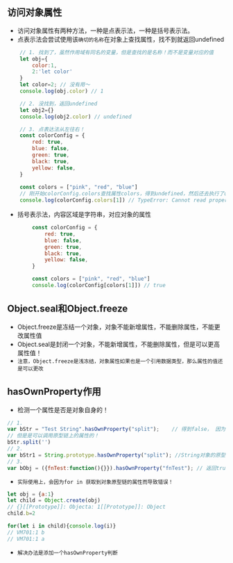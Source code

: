 ## 访问对象属性
* 访问对象属性有两种方法，一种是点表示法，一种是括号表示法。
* 点表示法会尝试使用该`确切的名称`在对象上查找属性，找不到就返回undefined
```javascript
    // 1. 找到了，虽然作用域有同名的变量，但是查找的是名称！而不是变量对应的值
    let obj={
        color:1,
        2:'let color'
    }
    let color=2; // 没有用～
    console.log(obj.color) // 1

    // 2. 没找到，返回undefined
    let obj2={}
    console.log(obj2.color) // undefined

    // 3. 点表达法从左往右！
    const colorConfig = {
        red: true,
        blue: false,
        green: true,
        black: true,
        yellow: false,
    }
    
    const colors = ["pink", "red", "blue"]
    // 刚开始colorConfig.colors查找属性colors，得到undefined，然后还去执行了undefined[1]，所以就报错
    console.log(colorConfig.colors[1]) // TypeError: Cannot read property '1' of undefined
```
* 括号表示法，内容区域是字符串，对应对象的属性
```javascript
        const colorConfig = {
            red: true,
            blue: false,
            green: true,
            black: true,
            yellow: false,
        }

        const colors = ["pink", "red", "blue"]
        console.log(colorConfig[colors[1]]) // true
```

## Object.seal和Object.freeze
* Object.freeze是冻结一个对象，对象不能新增属性，不能删除属性，不能更改属性值
* Object.seal是封闭一个对象，不能新增属性，不能删除属性，但是可以更高属性值！
* `注意，Object.freeze是浅冻结，对象属性如果也是一个引用数据类型，那么属性的值还是可以更改`

## hasOwnProperty作用
* 检测一个属性是否是对象自身的！
```js
// 1. 
var bStr = "Test String".hasOwnProperty("split");    // 得到false， 因为不能检测原型链中的属性 
// 但是是可以调用原型链上的属性的！
bStr.split('')
// 2.
var bStr1 = String.prototype.hasOwnProperty("split"); //String对象的原型上本来就有这个属性,自然返回true  
// 3.
var bObj = ({fnTest:function(){}}).hasOwnProperty("fnTest"); // 返回true，因为对象中属性 存在
```
* `实际使用上，会因为for in 获取到对象原型链的属性而导致错误！`
```js
let obj = {a:1}
let child = Object.create(obj)
// {}[[Prototype]]: Objecta: 1[[Prototype]]: Object
child.b=2

for(let i in child){console.log(i)}
// VM701:1 b
// VM701:1 a
```
* `解决办法是添加一个hasOwnProperty判断`
